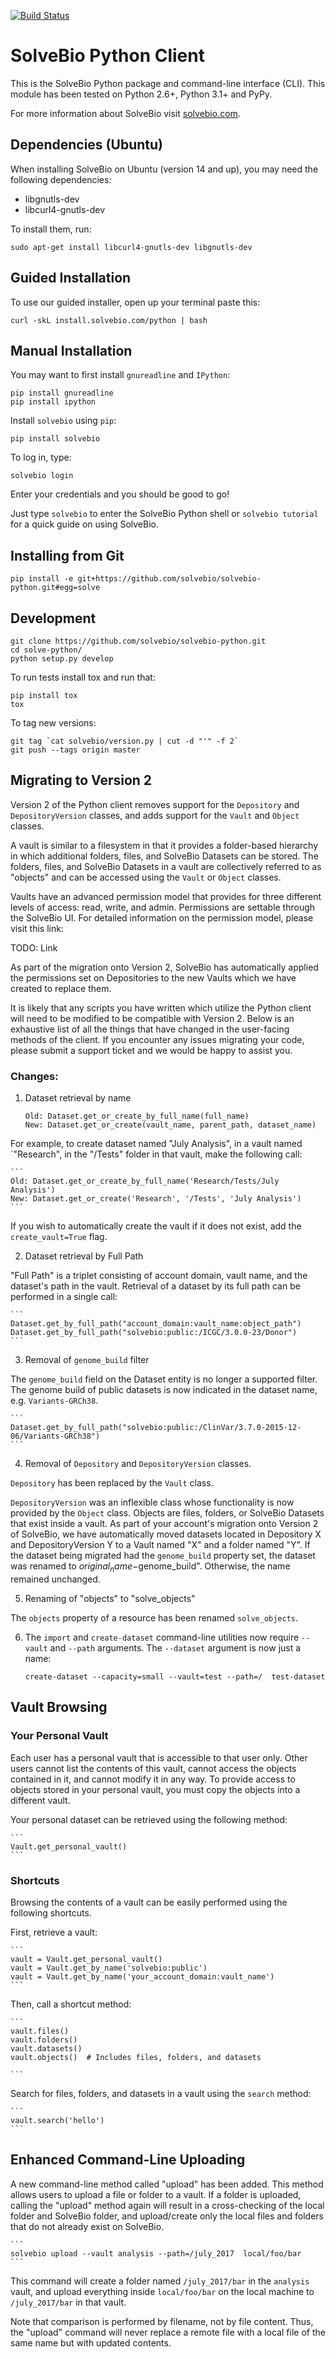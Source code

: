 [![Build Status](https://travis-ci.org/solvebio/solvebio-python.svg?branch=master)](http://travis-ci.org/solvebio/solvebio-python)


SolveBio Python Client
======================

This is the SolveBio Python package and command-line interface (CLI).
This module has been tested on Python 2.6+, Python 3.1+ and PyPy.

For more information about SolveBio visit [solvebio.com](https://www.solvebio.com).


Dependencies (Ubuntu)
--------------------

When installing SolveBio on Ubuntu (version 14 and up), you may need the
following dependencies:

* libgnutls-dev
* libcurl4-gnutls-dev

To install them, run:

    sudo apt-get install libcurl4-gnutls-dev libgnutls-dev


Guided Installation
-------------------

To use our guided installer, open up your terminal paste this:

    curl -skL install.solvebio.com/python | bash



Manual Installation
-------------------

You may want to first install `gnureadline` and `IPython`:

    pip install gnureadline
    pip install ipython


Install `solvebio` using `pip`:

    pip install solvebio


To log in, type:

    solvebio login

Enter your credentials and you should be good to go!

Just type `solvebio` to enter the SolveBio Python shell or `solvebio tutorial`
for a quick guide on using SolveBio.


Installing from Git
-------------------

    pip install -e git+https://github.com/solvebio/solvebio-python.git#egg=solve



Development
-----------

    git clone https://github.com/solvebio/solvebio-python.git
    cd solve-python/
    python setup.py develop

To run tests install tox and run that:

    pip install tox
    tox

To tag new versions:

    git tag `cat solvebio/version.py | cut -d "'" -f 2`
    git push --tags origin master


Migrating to Version 2
----------------------

Version 2 of the Python client removes support for the `Depository` and
`DepositoryVersion` classes, and adds support for the `Vault` and `Object`
classes.

A vault is similar to a filesystem in that it provides a folder-based
hierarchy in which additional folders, files, and SolveBio Datasets can be
stored.  The folders, files, and SolveBio Datasets in a vault are
collectively referred to as "objects" and can be accessed using the
`Vault` or `Object` classes.

Vaults have an advanced permission model that provides for three different
levels of access: read, write, and admin.  Permissions are settable through
the SolveBio UI.  For detailed information on the permission model, please
visit this link:

TODO: Link

As part of the migration onto Version 2, SolveBio has automatically applied
the permissions set on Depositories to the new Vaults which we have created to 
replace them.

It is likely that any scripts you have written which utilize the
Python client will need to be modified to be compatible with Version 2.
Below is an exhaustive list of all the things that have changed in the
user-facing methods of the client.  If you encounter any issues migrating
your code, please submit a support ticket and we would be happy to assist you.

### Changes:

1. Dataset retrieval by name

    ```
    Old: Dataset.get_or_create_by_full_name(full_name)
    New: Dataset.get_or_create(vault_name, parent_path, dataset_name)
    ```

For example, to create dataset named "July Analysis", in a
vault named `"Research", in the "/Tests" folder in that vault, make the
following call:
    
    ```
    Old: Dataset.get_or_create_by_full_name('Research/Tests/July Analysis')
    New: Dataset.get_or_create('Research', '/Tests', 'July Analysis')
    ```

If you wish to automatically create the vault if it does not exist, add the
`create_vault=True` flag.

2.  Dataset retrieval by Full Path

"Full Path" is a triplet consisting of account domain, vault name, and
the dataset's path in the vault.  Retrieval of a dataset by its full path can
be performed in a single call:


    ```
    Dataset.get_by_full_path("account_domain:vault_name:object_path")
    Dataset.get_by_full_path("solvebio:public:/ICGC/3.0.0-23/Donor")
    ```

3.  Removal of `genome_build` filter

The `genome_build` field on the Dataset entity is no longer a supported
filter.  The genome build of public datasets is now indicated in the dataset
name, e.g. `Variants-GRCh38`.

    ```
    Dataset.get_by_full_path("solvebio:public:/ClinVar/3.7.0-2015-12-06/Variants-GRCh38")
    ```

4.  Removal of `Depository` and `DepositoryVersion` classes.

`Depository` has been replaced by the `Vault` class.

`DepositoryVersion` was an inflexible class whose functionality is now
provided by the `Object` class.  Objects are files, folders, or SolveBio
Datasets that exist inside a vault.  As part of your account's migration onto
Version 2 of SolveBio, we have automatically moved datasets located in
Depository X and DepositoryVersion Y to a Vault named "X" and a folder named
"Y".  If the dataset being migrated had the `genome_build` property set, the
dataset was renamed to $original_name-$genome_build".  Otherwise, the name
remained unchanged.

5.  Renaming of "objects" to "solve_objects"

The `objects` property of a resource has been renamed `solve_objects`.

6.  The `import` and `create-dataset` command-line utilities now require
`--vault` and `--path` arguments.  The `--dataset` argument is now just a
name:


    ```
    create-dataset --capacity=small --vault=test --path=/  test-dataset
    ```

Vault Browsing
--------------


### Your Personal Vault

Each user has a personal vault that is accessible to that user only.  Other
users cannot list the contents of this vault, cannot access the objects
contained in it, and cannot modify it in any way.  To provide access to
objects stored in your personal vault, you must copy the objects into a
different vault.

Your personal dataset can be retrieved using the following method:

    ```
    Vault.get_personal_vault()
    ```


### Shortcuts
Browsing the contents of a vault can be easily performed using the following
shortcuts.

First, retrieve a vault:

    ```
    vault = Vault.get_personal_vault()
    vault = Vault.get_by_name('solvebio:public')
    vault = Vault.get_by_name('your_account_domain:vault_name')
    ```


Then, call a shortcut method:
 
    ```
    vault.files()
    vault.folders()
    vault.datasets()
    vault.objects()  # Includes files, folders, and datasets
    
    ```


Search for files, folders, and datasets in a vault using the `search` method:
    
    ```
    vault.search('hello')
    ```


Enhanced Command-Line Uploading
-------------------------------

A new command-line method called "upload" has been added.  This method
allows users to upload a file or folder to a vault.  If a folder is
uploaded, calling the "upload" method again will result in a cross-checking
of the local folder and SolveBio folder, and upload/create only the
local files and folders that do not already exist on SolveBio.

    ```
    solvebio upload --vault analysis --path=/july_2017  local/foo/bar
    ```

This command will create a folder named `/july_2017/bar` in the `analysis`
vault, and upload everything inside `local/foo/bar` on the local machine to
`/july_2017/bar` in that vault.

Note that comparison is performed by filename, not by file content.  Thus, the
"upload" command will never replace a remote file with a local file of the same
name but with updated contents.
